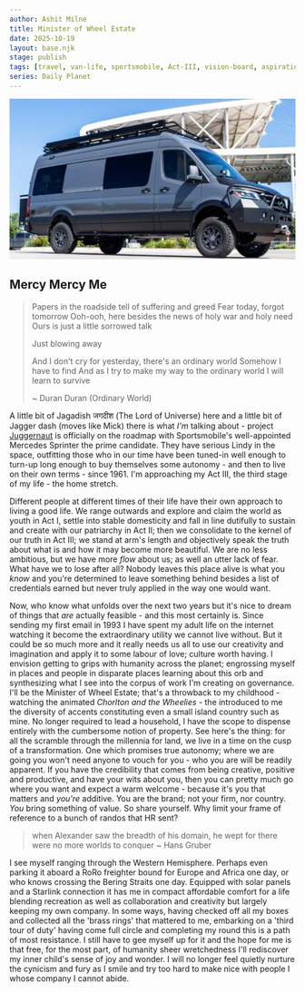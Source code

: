 ```yaml
---
author: Ashit Milne
title: Minister of Wheel Estate 
date: 2025-10-19
layout: base.njk
stage: publish
tags: [travel, van-life, sportsmobile, Act-III, vision-board, aspiration, productive-day-dream]
series: Daily Planet
---
```


![](./assets/SportsmobileExt.png)

## Mercy Mercy Me

>Papers in the roadside tell of suffering and greed
>Fear today, forgot tomorrow
>Ooh-ooh, here besides the news of holy war and holy need
>Ours is just a little sorrowed talk
>
>Just blowing away
>
>And I don't cry for yesterday, there's an ordinary world
>Somehow I have to find
>And as I try to make my way to the ordinary world
>I will learn to survive
>
>~ Duran Duran (Ordinary World)


A little bit of Jagadish  जगदीश  (The Lord of Universe) here and a little bit of Jagger dash (moves like Mick) there is what *I'm* talking about - project [Juggernaut](https://en.wikipedia.org/wiki/Juggernaut) is officially on the roadmap with Sportsmobile's well-appointed Mercedes Sprinter the prime candidate. They have serious Lindy in the space, outfitting those who in our time have been tuned-in well enough to turn-up long enough to buy themselves some autonomy - and then to live on their own terms - since 1961. I'm approaching my Act III, the third stage of my life - the home stretch.

Different people at different times of their life have their own approach to living a good life. We range outwards and explore and claim the world as youth in Act I, settle into stable domesticity and fall in line dutifully to sustain and create with our patriarchy in  Act II; then we consolidate to the kernel of our truth in Act III; we stand at arm's length and objectively speak the truth about what is and how it may become more beautiful. We are no less ambitious, but we have more *flow* about us; as well an utter lack of fear.   What have we to lose after all? Nobody leaves this place alive is what you *know* and you're determined to leave something behind besides a list of credentials earned but never truly applied in the way one would want.

Now, who know what unfolds over the next two years but it's nice to dream of things that *are* actually feasible - and this most certainly is. Since sending my first email in 1993 I have spent my adult life on the internet watching it become the extraordinary utility we cannot live without. But it could be so much more and it really needs us all to use our creativity and imagination and apply it to some labour of love; culture worth having. I envision getting to grips with humanity across the planet; engrossing myself in places and people in disparate places learning about this orb and synthesizing what I see into the corpus of work I'm creating on governance. I'll be the Minister of Wheel Estate; that's a throwback to my childhood - watching the animated *Chorlton and the Wheelies* - the introduced to me the diversity of accents constituting even a small island country such as mine. No longer required to lead a household, I have the scope to dispense entirely with the cumbersome notion of property. See here's the thing: for all the scramble through the millennia for land, we live in a time on the cusp of a transformation. One which promises true autonomy; where we are going you won't need anyone to vouch for you - who you are will be readily apparent. If you have the credibility that comes from being creative, positive and productive, and have your wits about you, then you can pretty much go where you want and expect a warm welcome - because it's you that matters and *you're* additive. You are the brand; not your firm, nor country. *You* bring something of value. So share yourself. Why limit your frame of reference to a bunch of randos that HR sent?

>when Alexander saw the breadth of his domain, he wept for there were no more worlds to conquer
>~ Hans Gruber

I see myself ranging through the Western Hemisphere. Perhaps even parking it aboard a RoRo freighter bound for Europe and Africa one day, or who knows crossing the Bering Straits one day. Equipped with solar panels and a Starlink connection it has me in compact affordable comfort for a life blending recreation as well as collaboration and creativity but largely keeping my own company. In some ways, having checked off all my boxes and collected all the 'brass rings' that mattered to me, embarking on a 'third tour of duty' having come full circle and completing my round this is a path of most resistance. I still have to gee myself up for it and the hope for me is that free, for the most part, of humanity sheer wretchedness I'll rediscover my inner child's sense of joy and wonder. I will no longer feel quietly nurture the cynicism and fury as I smile and try too hard to make nice with people I whose company I cannot abide.